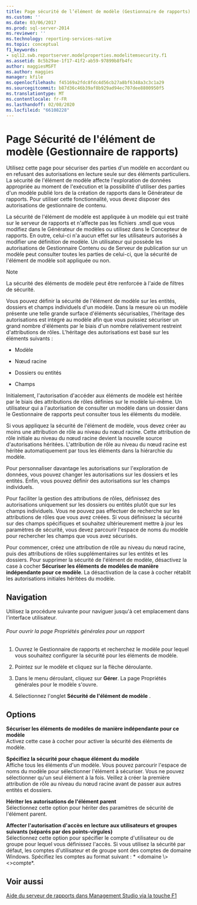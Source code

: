 ```yaml
---
title: Page sécurité de l’élément de modèle (Gestionnaire de rapports) | Microsoft Docs
ms.custom: ''
ms.date: 03/06/2017
ms.prod: sql-server-2014
ms.reviewer: ''
ms.technology: reporting-services-native
ms.topic: conceptual
f1_keywords:
- sql12.swb.reportserver.modelproperties.modelitemsecurity.f1
ms.assetid: 8c5b29ae-1f17-41f2-ab59-97899b8fb4fc
author: maggiesMSFT
ms.author: maggies
manager: kfile
ms.openlocfilehash: f45169a2fdc8fdc4d56cb27a8bf6348a3c3c1a29
ms.sourcegitcommit: b87d36c46b39af8b929ad94ec707dee8800950f5
ms.translationtype: MT
ms.contentlocale: fr-FR
ms.lasthandoff: 02/08/2020
ms.locfileid: "66108228"
---
```

# <a name="model-item-security-page-report-manager"></a>Page Sécurité de l'élément de modèle (Gestionnaire de rapports)
  Utilisez cette page pour sécuriser des parties d'un modèle en accordant ou en refusant des autorisations en lecture seule sur des éléments particuliers. La sécurité de l'élément de modèle affecte l'exploration de données appropriée au moment de l'exécution et la possibilité d'utiliser des parties d'un modèle publié lors de la création de rapports dans le Générateur de rapports. Pour utiliser cette fonctionnalité, vous devez disposer des autorisations de gestionnaire de contenu.  
  
 La sécurité de l'élément de modèle est appliquée à un modèle qui est traité sur le serveur de rapports et n'affecte pas les fichiers .smdl que vous modifiez dans le Générateur de modèles ou utilisez dans le Concepteur de rapports. En outre, celui-ci n'a aucun effet sur les utilisateurs autorisés à modifier une définition de modèle. Un utilisateur qui possède les autorisations de Gestionnaire Contenu ou de Serveur de publication sur un modèle peut consulter toutes les parties de celui-ci, que la sécurité de l'élément de modèle soit appliquée ou non.  
  
> [!NOTE]  
>  La sécurité des éléments de modèle peut être renforcée à l'aide de filtres de sécurité.  
  
 Vous pouvez définir la sécurité de l'élément de modèle sur les entités, dossiers et champs individuels d'un modèle. Dans la mesure où un modèle présente une telle grande surface d'éléments sécurisables, l'héritage des autorisations est intégré au modèle afin que vous puissiez sécuriser un grand nombre d'éléments par le biais d'un nombre relativement restreint d'attributions de rôles. L'héritage des autorisations est basé sur les éléments suivants :  
  
-   Modèle  
  
-   Nœud racine  
  
-   Dossiers ou entités  
  
-   Champs  
  
 Initialement, l'autorisation d'accéder aux éléments de modèle est héritée par le biais des attributions de rôles définies sur le modèle lui-même. Un utilisateur qui a l'autorisation de consulter un modèle dans un dossier dans le Gestionnaire de rapports peut consulter tous les éléments du modèle.  
  
 Si vous appliquez la sécurité de l'élément de modèle, vous devez créer au moins une attribution de rôle au niveau du nœud racine. Cette attribution de rôle initiale au niveau du nœud racine devient la nouvelle source d'autorisations héritées. L'attribution de rôle au niveau du nœud racine est héritée automatiquement par tous les éléments dans la hiérarchie du modèle.  
  
 Pour personnaliser davantage les autorisations sur l'exploration de données, vous pouvez changer les autorisations sur les dossiers et les entités. Enfin, vous pouvez définir des autorisations sur les champs individuels.  
  
 Pour faciliter la gestion des attributions de rôles, définissez des autorisations uniquement sur les dossiers ou entités plutôt que sur les champs individuels. Vous ne pouvez pas effectuer de recherche sur les attributions de rôles que vous avez créées. Si vous définissez la sécurité sur des champs spécifiques et souhaitez ultérieurement mettre à jour les paramètres de sécurité, vous devez parcourir l'espace de noms du modèle pour rechercher les champs que vous avez sécurisés.  
  
 Pour commencer, créez une attribution de rôle au niveau du nœud racine, puis des attributions de rôles supplémentaires sur les entités et les dossiers. Pour supprimer la sécurité de l'élément de modèle, désactivez la case à cocher **Sécuriser les éléments de modèles de manière indépendante pour ce modèle**. La désactivation de la case à cocher rétablit les autorisations initiales héritées du modèle.  
  
## <a name="navigation"></a>Navigation  
 Utilisez la procédure suivante pour naviguer jusqu'à cet emplacement dans l'interface utilisateur.  
  
###### <a name="to-open-the-general-properties-page-for-a-report"></a>Pour ouvrir la page Propriétés générales pour un rapport  
  
1.  Ouvrez le Gestionnaire de rapports et recherchez le modèle pour lequel vous souhaitez configurer la sécurité pour les éléments de modèle.  
  
2.  Pointez sur le modèle et cliquez sur la flèche déroulante.  
  
3.  Dans le menu déroulant, cliquez sur **Gérer**. La page Propriétés générales pour le modèle s'ouvre.  
  
4.  Sélectionnez l'onglet **Sécurité de l'élément de modèle** .  
  
## <a name="options"></a>Options  
 **Sécuriser les éléments de modèles de manière indépendante pour ce modèle**  
 Activez cette case à cocher pour activer la sécurité des éléments de modèle.  
  
 **Spécifiez la sécurité pour chaque élément du modèle**  
 Affiche tous les éléments d'un modèle. Vous pouvez parcourir l'espace de noms du modèle pour sélectionner l'élément à sécuriser. Vous ne pouvez sélectionner qu'un seul élément à la fois. Veillez à créer la première attribution de rôle au niveau du nœud racine avant de passer aux autres entités et dossiers.  
  
 **Hériter les autorisations de l'élément parent**  
 Sélectionnez cette option pour hériter des paramètres de sécurité de l'élément parent.  
  
 **Affecter l'autorisation d'accès en lecture aux utilisateurs et groupes suivants (séparés par des points-virgules)**  
 Sélectionnez cette option pour spécifier le compte d'utilisateur ou de groupe pour lequel vous définissez l'accès. Si vous utilisez la sécurité par défaut, les comptes d'utilisateur et de groupe sont des comptes de domaine Windows. Spécifiez les comptes au format suivant : * \<domaine \\><\>compte*.  
  
## <a name="see-also"></a>Voir aussi  
 [Aide du serveur de rapports dans Management Studio via la touche F1](tools/report-server-in-management-studio-f1-help.md)  
  
  

